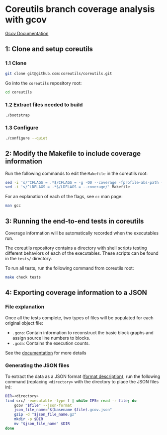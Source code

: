 # Coreutils branch coverage analysis with gcov

[Gcov Documentation](https://gcc.gnu.org/onlinedocs/gcc/gcov/introduction-to-gcov.html#introduction-to-gcov)

## 1: Clone and setup coreutils

### 1.1 Clone

```sh
git clone git@github.com:coreutils/coreutils.git
```

Go into the `coreutils` repository root:

```sh
cd coreutils
```

### 1.2 Extract files needed to build

```sh
./bootstrap
```

### 1.3 Configure

```sh
./configure --quiet
```

## 2: Modify the Makefile to include coverage information

Run the following commands to edit the `Makefile` in the coreutils root:

```sh
sed -i 's/^CFLAGS = .*$/CFLAGS = -g -O0 --coverage -fprofile-abs-path -Wno-uninitialized -fkeep-inline-functions -fkeep-static-functions/' Makefile
sed -i 's/^LDFLAGS = .*$/LDFLAGS = --coverage/' Makefile
```

For an explanation of each of the flags, see `cc` man page:

```sh
man gcc
```

## 3: Running the end-to-end tests in coreutils

Coverage information will be automatically recorded when the executables run.

The coreutils repository contains a directory with shell scripts testing
different behaviors of each of the executables. These scripts can be found in
the `tests/` directory.

To run all tests, run the following command from coreutils root:

```sh
make check tests
```

## 4: Exporting coverage information to a JSON

### File explanation

Once all the tests complete, two types of files will be populated for each
original object file:

* `.gcno`: Contain information to reconstruct the basic block graphs and assign
source line numbers to blocks.
* `.gcda`: Contains the execution counts.

See the [documentation](https://gcc.gnu.org/onlinedocs/gcc/gcov/brief-description-of-gcov-data-files.html#brief-description-of-gcov-data-files) for more details

### Generating the JSON files

To extract the data as a JSON format
([format description](https://gcc.gnu.org/onlinedocs/gcc/gcov/invoking-gcov.html#cmdoption-gcov-j)),
run the following command (replacing `<directory>` with the directory to place
the JSON files in):

```sh
DIR=<directory>
find src/ -executable -type f | while IFS= read -r file; do
    gcov "$file" --json-format
    json_file_name="$(basename $file).gcov.json"
    gzip -d "$json_file_name.gz"
    mkdir -p $DIR
    mv "$json_file_name" $DIR
done
```
